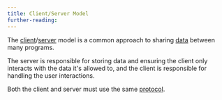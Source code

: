```yaml
---
title: Client/Server Model
further-reading:
---
```

The [client](/client)/[server](/server) model is a common approach to sharing [data](/data) between many programs.

The server is responsible for storing data and ensuring the client only interacts with the data it's allowed to, and the client is responsible for handling the user interactions.

Both the client and server must use the same [protocol](/protocol).
